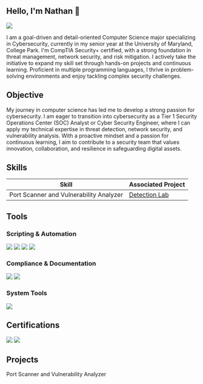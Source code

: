 ## Hello, I'm Nathan 👋
<a href="https://www.linkedin.com/in/nathanong23"><img src="https://img.shields.io/badge/-LinkedIn-0072b1?&style=for-thebadge&logo=linkedin&logoColor=white"/></a>

I am a goal-driven and detail-oriented Computer Science major specializing in Cybersecurity, currently in my senior year at the University of Maryland, College Park. I'm CompTIA Security+ certified, with a strong foundation in threat management, network security, and risk mitigation. I actively take the initiative to expand my skill set through hands-on projects and continuous learning. Proficient in multiple programming languages, I thrive in problem-solving environments and enjoy tackling complex security challenges.

## Objective
My journey in computer science has led me to develop a strong passion for cybersecurity. I am eager to transition into cybersecurity as a Tier 1 Security Operations Center (SOC) Analyst or Cyber Security Engineer, where I can apply my technical expertise in threat detection, network security, and vulnerability analysis. With a proactive mindset and a passion for continuous learning, I aim to contribute to a security team that values innovation, collaboration, and resilience in safeguarding digital assets.

## Skills
| Skill                                         | Associated Project         |
|-----------------------------------------------|----------------------------|
| Port Scanner and Vulnerability Analyzer | <a href="https://google.com">Detection Lab</a>|

## Tools
### Scripting & Automation
<div>
    <img src="https://img.shields.io/badge/-Python-3776AB?&style=for-the-badge&logo=Python&logoColor=white" />
    <img src="https://img.shields.io/badge/-Nmap-0078D4?&style=for-the-badge&logo=WindowsTerminal&logoColor=white" />
    <img src="https://img.shields.io/badge/-Shodan_API-FF5733?&style=for-the-badge&logo=Shodan&logoColor=white" />
    <img src="https://img.shields.io/badge/-JSON_Parsing-4D4D4D?&style=for-the-badge&logo=JSON&logoColor=white" /> </div>
</div>

### Compliance & Documentation
<div>
    <img src="https://img.shields.io/badge/-Google_Docs-4285F4?&style=for-the-badge&logo=Google&logoColor=white" />
    <img src="https://img.shields.io/badge/-NIST_Frameworks-005A9C?&style=for-the-badge&logo=NIST&logoColor=white" />
</div>

### System Tools
<div>
    <img src="https://img.shields.io/badge/-Linux%2FUnix-FCC624?&style=for-the-badge&logo=Linux&logoColor=black" />
</div>

## Certifications
<div>
    <img src="https://img.shields.io/badge/-Security%2B-FF0000?&style=for-the-badge&logo=CompTIA&logoColor=white" />
    <img src="https://img.shields.io/badge/-Google_Cybersecurity_Certificate-4285F4?&style=for-the-badge&logo=Google&logoColor=white" />
</div>

## Projects
Port Scanner and Vulnerability Analyzer
